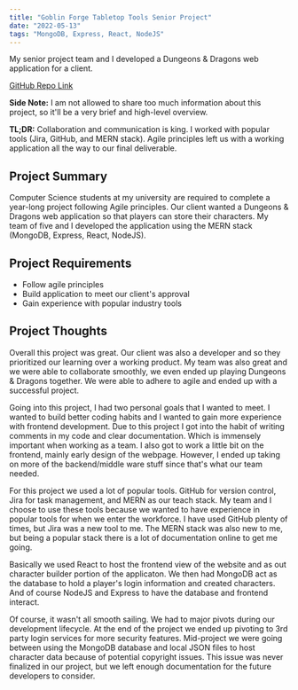 ```yaml
---
title: "Goblin Forge Tabletop Tools Senior Project"
date: "2022-05-13"
tags: "MongoDB, Express, React, NodeJS"
---
```

My senior project team and I developed a Dungeons & Dragons web application for a client.

[GitHub Repo Link](https://github.com/JasonTuyen/GFTTT)

**Side Note:** I am not allowed to share too much information about this project, so it'll be a very brief and high-level overview.

**TL;DR:** Collaboration and communication is king. I worked with popular tools (Jira, GitHub, and MERN stack). Agile principles left us with a working application all the way to our final deliverable.

## Project Summary
Computer Science students at my university are required to complete a year-long project following Agile principles. Our client wanted a Dungeons & Dragons web application so that players can store their characters. My team of five and I developed the application using the MERN stack (MongoDB, Express, React, NodeJS).

## Project Requirements
* Follow agile principles
* Build application to meet our client's approval
* Gain experience with popular industry tools

## Project Thoughts
Overall this project was great. Our client was also a developer and so they prioritized our learning over a working product. My team was also great and we were able to collaborate smoothly, we even ended up playing Dungeons & Dragons together. We were able to adhere to agile and ended up with a successful project.

Going into this project, I had two personal goals that I wanted to meet. I wanted to build better coding habits and I wanted to gain more experience with frontend development. Due to this project I got into the habit of writing comments in my code and clear documentation. Which is immensely important when working as a team. I also got to work a little bit on the frontend, mainly early design of the webpage. However, I ended up taking on more of the backend/middle ware stuff since that's what our team needed. 

For this project we used a lot of popular tools. GitHub for version control, Jira for task management, and MERN as our teach stack. My team and I choose to use these tools because we wanted to have experience in popular tools for when we enter the workforce. I have used GitHub plenty of times, but Jira was a new tool to me. The MERN stack was also new to me, but being a popular stack there is a lot of documentation online to get me going. 

Basically we used React to host the frontend view of the website and as out character builder portion of the applicaton. We then had MongoDB act as the database to hold a player's login information and created characters. And of course NodeJS and Express to have the database and frontend interact. 

Of course, it wasn't all smooth sailing. We had to major pivots during our development lifecycle. At the end of the project we ended up pivoting to 3rd party login services for more security features. Mid-project we were going between using the MongoDB database and local JSON files to host character data because of potential copyright issues. This issue was never finalized in our project, but we left enough documentation for the future developers to consider.